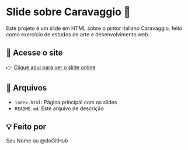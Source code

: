 # Slide sobre Caravaggio 🎨

Este projeto é um slide em HTML sobre o pintor italiano Caravaggio, feito como exercício de estudos de arte e desenvolvimento web.

## 🔗 Acesse o site

👉 [Clique aqui para ver o slide online](https://teu-usuario.github.io/slide-caravaggio/)

## 📁 Arquivos

- `index.html`: Página principal com os slides
- `README.md`: Este arquivo de descrição

## 💡 Feito por

Seu Nome ou @doGitHub
